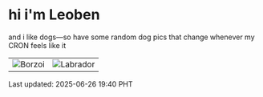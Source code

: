 # hi i'm Leoben

and i like dogs—so have some random dog pics that change whenever my CRON feels like it

|  |  |
|--------|----------|
| ![Borzoi](https://random-dog-vercel.vercel.app/api/random-borzoi?v=1750938007) | ![Labrador](https://random-dog-vercel.vercel.app/api/random-labrador?v=1750938007) |

Last updated: 2025-06-26 19:40 PHT
